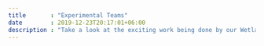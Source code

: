 ```yaml
---
title       : "Experimental Teams"
date        : 2019-12-23T20:17:01+06:00
description : "Take a look at the exciting work being done by our Wetlab and Computational Biology teams."
---
```



